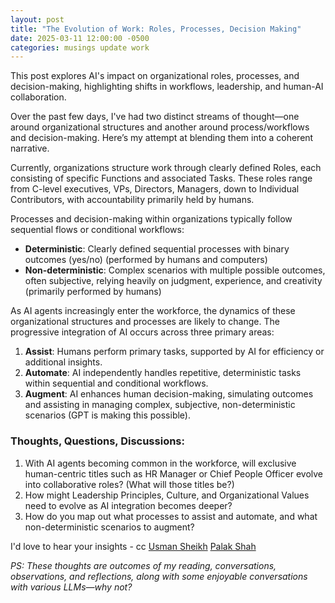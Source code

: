 ```yaml
---
layout: post
title: "The Evolution of Work: Roles, Processes, Decision Making"
date: 2025-03-11 12:00:00 -0500
categories: musings update work
---
```

This post explores AI's impact on organizational roles, processes, and decision-making, highlighting shifts in workflows, leadership, and human-AI collaboration.

Over the past few days, I've had two distinct streams of thought—one around organizational structures and another around process/workflows and decision-making. Here’s my attempt at blending them into a coherent narrative.

Currently, organizations structure work through clearly defined Roles, each consisting of specific Functions and associated Tasks. These roles range from C-level executives, VPs, Directors, Managers, down to Individual Contributors, with accountability primarily held by humans.

Processes and decision-making within organizations typically follow sequential flows or conditional workflows:

- **Deterministic**: Clearly defined sequential processes with binary outcomes (yes/no) (performed by humans and computers)
- **Non-deterministic**: Complex scenarios with multiple possible outcomes, often subjective, relying heavily on judgment, experience, and creativity (primarily performed by humans)

As AI agents increasingly enter the workforce, the dynamics of these organizational structures and processes are likely to change. The progressive integration of AI occurs across three primary areas:

1. **Assist**: Humans perform primary tasks, supported by AI for efficiency or additional insights.
2. **Automate**: AI independently handles repetitive, deterministic tasks within sequential and conditional workflows.
3. **Augment**: AI enhances human decision-making, simulating outcomes and assisting in managing complex, subjective, non-deterministic scenarios (GPT is making this possible).

### Thoughts, Questions, Discussions:

1. With AI agents becoming common in the workforce, will exclusive human-centric titles such as HR Manager or Chief People Officer evolve into collaborative roles? (What will those titles be?)
2. How might Leadership Principles, Culture, and Organizational Values need to evolve as AI integration becomes deeper?
3. How do you map out what processes to assist and automate, and what non-deterministic scenarios to augment?

I'd love to hear your insights - cc [Usman Sheikh](https://ae.linkedin.com/in/usmans) [Palak Shah](https://www.linkedin.com/in/palakrshah)

*PS: These thoughts are outcomes of my reading, conversations, observations, and reflections, along with some enjoyable conversations with various LLMs—why not?*